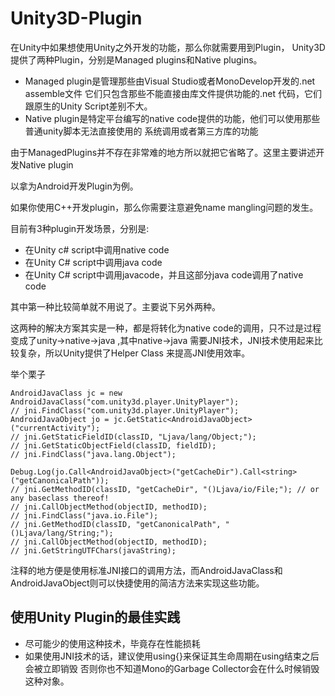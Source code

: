 # Unity3D-Plugin
在Unity中如果想使用Unity之外开发的功能，那么你就需要用到Plugin，
Unity3D提供了两种Plugin，分别是Managed plugins和Native plugins。

- Managed plugin是管理那些由Visual Studio或者MonoDevelop开发的.net assemble文件
它们只包含那些不能直接由库文件提供功能的.net 代码，它们跟原生的Unity Script差别不大。
- Native plugin是特定平台编写的native code提供的功能，他们可以使用那些普通unity脚本无法直接使用的
系统调用或者第三方库的功能

由于ManagedPlugins并不存在非常难的地方所以就把它省略了。这里主要讲述开发Native plugin

以拿为Android开发Plugin为例。

如果你使用C++开发plugin，那么你需要注意避免name mangling问题的发生。

目前有3种plugin开发场景，分别是:
- 在Unity c# script中调用native code
- 在Unity C# script中调用java code
- 在Unity C# script中调用javacode，并且这部分java code调用了native code

其中第一种比较简单就不用说了。主要说下另外两种。

这两种的解决方案其实是一种，都是将转化为native code的调用，只不过是过程变成了unity->native->java
,其中native->java 需要JNI技术，JNI技术使用起来比较复杂，所以Unity提供了Helper Class
来提高JNI使用效率。

举个栗子
```
AndroidJavaClass jc = new AndroidJavaClass("com.unity3d.player.UnityPlayer");
// jni.FindClass("com.unity3d.player.UnityPlayer");
AndroidJavaObject jo = jc.GetStatic<AndroidJavaObject>("currentActivity");
// jni.GetStaticFieldID(classID, "Ljava/lang/Object;");
// jni.GetStaticObjectField(classID, fieldID);
// jni.FindClass("java.lang.Object");

Debug.Log(jo.Call<AndroidJavaObject>("getCacheDir").Call<string>("getCanonicalPath"));
// jni.GetMethodID(classID, "getCacheDir", "()Ljava/io/File;"); // or any baseclass thereof!
// jni.CallObjectMethod(objectID, methodID);
// jni.FindClass("java.io.File");
// jni.GetMethodID(classID, "getCanonicalPath", "()Ljava/lang/String;");
// jni.CallObjectMethod(objectID, methodID);
// jni.GetStringUTFChars(javaString);
```
注释的地方便是使用标准JNI接口的调用方法，而AndroidJavaClass和AndroidJavaObject则可以快捷使用的简洁方法来实现这些功能。

## 使用Unity Plugin的最佳实践
- 尽可能少的使用这种技术，毕竟存在性能损耗
- 如果使用JNI技术的话，建议使用using{}来保证其生命周期在using结束之后会被立即销毁
否则你也不知道Mono的Garbage Collector会在什么时候销毁这种对象。
